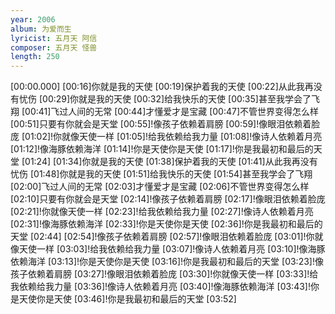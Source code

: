 ```yaml
---
year: 2006
album: 为爱而生
lyricist: 五月天 阿信
composer: 五月天 怪兽
length: 250
---
```

[00:00.000]
[00:16]你就是我的天使
[00:19]保护着我的天使
[00:22]从此我再没有忧伤
[00:29]你就是我的天使
[00:32]给我快乐的天使
[00:35]甚至我学会了飞翔
[00:41]飞过人间的无常
[00:44]才懂爱才是宝藏
[00:47]不管世界变得怎么样
[00:51]只要有你就会是天堂
[00:55]!像孩子依赖着肩膀
[00:59]!像眼泪依赖着脸庞
[01:02]!你就像天使一样
[01:05]!给我依赖给我力量
[01:08]!像诗人依赖着月亮
[01:12]!像海豚依赖海洋
[01:14]!你是天使你是天使
[01:17]!你是我最初和最后的天堂
[01:24]
[01:34]你就是我的天使
[01:38]保护着我的天使
[01:41]从此我再没有忧伤
[01:48]你就是我的天使
[01:51]给我快乐的天使
[01:54]甚至我学会了飞翔
[02:00]飞过人间的无常
[02:03]才懂爱才是宝藏
[02:06]不管世界变得怎么样
[02:10]只要有你就会是天堂
[02:14]!像孩子依赖着肩膀
[02:17]!像眼泪依赖着脸庞
[02:21]!你就像天使一样
[02:23]!给我依赖给我力量
[02:27]!像诗人依赖着月亮
[02:31]!像海豚依赖海洋
[02:33]!你是天使你是天使
[02:36]!你是我最初和最后的天堂
[02:44]
[02:54]!像孩子依赖着肩膀
[02:57]!像眼泪依赖着脸庞
[03:01]!你就像天使一样
[03:03]!给我依赖给我力量
[03:07]!像诗人依赖着月亮
[03:10]!像海豚依赖海洋
[03:13]!你是天使你是天使
[03:16]!你是我最初和最后的天堂
[03:23]!像孩子依赖着肩膀
[03:27]!像眼泪依赖着脸庞
[03:30]!你就像天使一样
[03:33]!给我依赖给我力量
[03:36]!像诗人依赖着月亮
[03:40]!像海豚依赖海洋
[03:43]!你是天使你是天使
[03:46]!你是我最初和最后的天堂
[03:52]